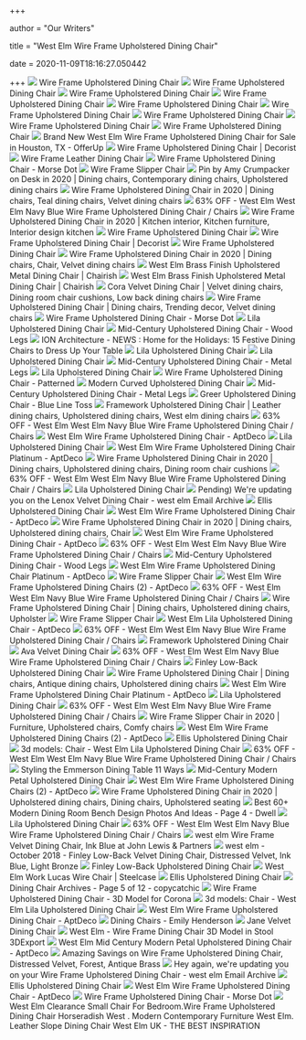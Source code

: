 +++
        
author = "Our Writers"
        
title = "West Elm Wire Frame Upholstered Dining Chair"
        
date = 2020-11-09T18:16:27.050442
        
+++
[ ![](https://assets.weimgs.com/weimgs/ab/images/wcm/products/202040/0089/wire-frame-upholstered-dining-chair-c.jpg)](https://assets.weimgs.com/weimgs/ab/images/wcm/products/202040/0089/wire-frame-upholstered-dining-chair-c.jpg) Wire Frame Upholstered Dining Chair
[ ![](https://assets.weimgs.com/weimgs/ab/images/wcm/products/202040/0298/wire-frame-upholstered-dining-chair-c.jpg)](https://assets.weimgs.com/weimgs/ab/images/wcm/products/202040/0298/wire-frame-upholstered-dining-chair-c.jpg) Wire Frame Upholstered Dining Chair
[ ![](https://assets.weimgs.com/weimgs/ab/images/wcm/products/202040/0080/wire-frame-upholstered-dining-chair-c.jpg)](https://assets.weimgs.com/weimgs/ab/images/wcm/products/202040/0080/wire-frame-upholstered-dining-chair-c.jpg) Wire Frame Upholstered Dining Chair
[ ![](https://assets.weimgs.com/weimgs/ab/images/wcm/products/202040/0168/wire-frame-upholstered-dining-chair-c.jpg)](https://assets.weimgs.com/weimgs/ab/images/wcm/products/202040/0168/wire-frame-upholstered-dining-chair-c.jpg) Wire Frame Upholstered Dining Chair
[ ![](https://assets.weimgs.com/weimgs/ab/images/wcm/products/202040/0018/wire-frame-upholstered-dining-chair-c.jpg)](https://assets.weimgs.com/weimgs/ab/images/wcm/products/202040/0018/wire-frame-upholstered-dining-chair-c.jpg) Wire Frame Upholstered Dining Chair
[ ![](https://assets.weimgs.com/weimgs/ab/images/wcm/products/202040/0166/wire-frame-upholstered-dining-chair-c.jpg)](https://assets.weimgs.com/weimgs/ab/images/wcm/products/202040/0166/wire-frame-upholstered-dining-chair-c.jpg) Wire Frame Upholstered Dining Chair
[ ![](https://assets.weimgs.com/weimgs/ab/images/wcm/products/202040/0061/wire-frame-upholstered-dining-chair-c.jpg)](https://assets.weimgs.com/weimgs/ab/images/wcm/products/202040/0061/wire-frame-upholstered-dining-chair-c.jpg) Wire Frame Upholstered Dining Chair
[ ![](https://assets.weimgs.com/weimgs/ab/images/wcm/products/202040/0189/wire-frame-upholstered-dining-chair-c.jpg)](https://assets.weimgs.com/weimgs/ab/images/wcm/products/202040/0189/wire-frame-upholstered-dining-chair-c.jpg) Wire Frame Upholstered Dining Chair
[ ![](https://assets.weimgs.com/weimgs/ab/images/wcm/products/202028/0002/wire-frame-upholstered-dining-chair-c.jpg)](https://assets.weimgs.com/weimgs/ab/images/wcm/products/202028/0002/wire-frame-upholstered-dining-chair-c.jpg) Wire Frame Upholstered Dining Chair
[ ![](https://images.offerup.com/NEJsFbuDec14BBfaL1r3o9SjsMg=/600x800/64af/64af476663fa4286b6ec2957b6d99a72.jpg)](https://images.offerup.com/NEJsFbuDec14BBfaL1r3o9SjsMg=/600x800/64af/64af476663fa4286b6ec2957b6d99a72.jpg) Brand New West Elm Wire Frame Upholstered Dining Chair for Sale in Houston,  TX - OfferUp
[ ![](https://www.decorist.com/static/cache-thumbnail/70/94/70940b3c4aa0d998cb76e41a31ccfa53.png)](https://www.decorist.com/static/cache-thumbnail/70/94/70940b3c4aa0d998cb76e41a31ccfa53.png) Wire Frame Upholstered Dining Chair | Decorist
[ ![](https://assets.weimgs.com/weimgs/ab/images/wcm/products/202040/0301/wire-frame-leather-dining-chair-c.jpg)](https://assets.weimgs.com/weimgs/ab/images/wcm/products/202040/0301/wire-frame-leather-dining-chair-c.jpg) Wire Frame Leather Dining Chair
[ ![](https://assets.weimgs.com/weimgs/rk/images/wcm/products/202041/0004/wire-frame-upholstered-dining-chair-morse-dot-c.jpg)](https://assets.weimgs.com/weimgs/rk/images/wcm/products/202041/0004/wire-frame-upholstered-dining-chair-morse-dot-c.jpg) Wire Frame Upholstered Dining Chair - Morse Dot
[ ![](https://assets.weimgs.com/weimgs/ab/images/wcm/products/202040/0212/wire-frame-slipper-chair-o.jpg)](https://assets.weimgs.com/weimgs/ab/images/wcm/products/202040/0212/wire-frame-slipper-chair-o.jpg) Wire Frame Slipper Chair
[ ![](https://i.pinimg.com/474x/90/93/8b/90938ba65f48890de9d9dfa2937ce7ba.jpg)](https://i.pinimg.com/474x/90/93/8b/90938ba65f48890de9d9dfa2937ce7ba.jpg) Pin by Amy Crumpacker on Desk in 2020 | Dining chairs, Contemporary dining  chairs, Upholstered dining chairs
[ ![](https://i.pinimg.com/originals/4c/4f/bc/4c4fbc51ca4e285ce5bd851ea473ba79.jpg)](https://i.pinimg.com/originals/4c/4f/bc/4c4fbc51ca4e285ce5bd851ea473ba79.jpg) Wire Frame Upholstered Dining Chair in 2020 | Dining chairs, Teal dining  chairs, Velvet dining chairs
[ ![](https://images.kaiyo.com/66884/west-elm/chairs/dining-chairs/west-elm-navy-blue-upholstered-dining-chairs.jpeg)](https://images.kaiyo.com/66884/west-elm/chairs/dining-chairs/west-elm-navy-blue-upholstered-dining-chairs.jpeg) 63% OFF - West Elm West Elm Navy Blue Wire Frame Upholstered Dining Chair /  Chairs
[ ![](https://i.pinimg.com/474x/be/f9/8f/bef98fd8ca16718ac1c1c0829d789b0c.jpg)](https://i.pinimg.com/474x/be/f9/8f/bef98fd8ca16718ac1c1c0829d789b0c.jpg) Wire Frame Upholstered Dining Chair in 2020 | Kitchen interior, Kitchen  furniture, Interior design kitchen
[ ![](https://assets.weimgs.com/weimgs/ab/images/wcm/products/202040/0234/wire-frame-upholstered-dining-chair-c.jpg)](https://assets.weimgs.com/weimgs/ab/images/wcm/products/202040/0234/wire-frame-upholstered-dining-chair-c.jpg) Wire Frame Upholstered Dining Chair
[ ![](https://www.decorist.com/static/finds/product_images/full_size/157950-wire-frame-upholstered-dining-chair.f5a513be663156756ef7988d9b1a57ff.png)](https://www.decorist.com/static/finds/product_images/full_size/157950-wire-frame-upholstered-dining-chair.f5a513be663156756ef7988d9b1a57ff.png) Wire Frame Upholstered Dining Chair | Decorist
[ ![](https://assets.weimgs.com/weimgs/ab/images/wcm/products/202040/0160/wire-frame-upholstered-dining-chair-c.jpg)](https://assets.weimgs.com/weimgs/ab/images/wcm/products/202040/0160/wire-frame-upholstered-dining-chair-c.jpg) Wire Frame Upholstered Dining Chair
[ ![](https://i.pinimg.com/originals/17/6c/84/176c84d7ee76a87ca4b815f48cbd2e0e.jpg)](https://i.pinimg.com/originals/17/6c/84/176c84d7ee76a87ca4b815f48cbd2e0e.jpg) Wire Frame Upholstered Dining Chair in 2020 | Dining chairs, Chair, Velvet dining  chairs
[ ![](https://chairish-prod.freetls.fastly.net/image/product/sized/034fcf1a-3682-4293-a97e-80b64884d7e0/west-elm-brass-finish-upholstered-metal-dining-chair-5452?aspect=fit&height=1600&width=1600)](https://chairish-prod.freetls.fastly.net/image/product/sized/034fcf1a-3682-4293-a97e-80b64884d7e0/west-elm-brass-finish-upholstered-metal-dining-chair-5452?aspect=fit&height=1600&width=1600) West Elm Brass Finish Upholstered Metal Dining Chair | Chairish
[ ![](https://chairish-prod.freetls.fastly.net/image/product/sized/178348ac-d610-4965-9447-31f71c7329d1/west-elm-brass-finish-upholstered-metal-dining-chair-3731?aspect=fit&width=640&height=640)](https://chairish-prod.freetls.fastly.net/image/product/sized/178348ac-d610-4965-9447-31f71c7329d1/west-elm-brass-finish-upholstered-metal-dining-chair-3731?aspect=fit&width=640&height=640) West Elm Brass Finish Upholstered Metal Dining Chair | Chairish
[ ![](https://i.pinimg.com/originals/11/af/0d/11af0dcfb4bb83f69c8209533ff27d2d.jpg)](https://i.pinimg.com/originals/11/af/0d/11af0dcfb4bb83f69c8209533ff27d2d.jpg) Cora Velvet Dining Chair | Velvet dining chairs, Dining room chair  cushions, Low back dining chairs
[ ![](https://i.pinimg.com/originals/63/a7/cc/63a7cc06df580ad5658208974d84f7df.jpg)](https://i.pinimg.com/originals/63/a7/cc/63a7cc06df580ad5658208974d84f7df.jpg) Wire Frame Upholstered Dining Chair | Dining chairs, Trending decor, Velvet dining  chairs
[ ![](https://assets.weimgs.com/weimgs/rk/images/wcm/products/202041/0005/wire-frame-upholstered-dining-chair-morse-dot-c.jpg)](https://assets.weimgs.com/weimgs/rk/images/wcm/products/202041/0005/wire-frame-upholstered-dining-chair-morse-dot-c.jpg) Wire Frame Upholstered Dining Chair - Morse Dot
[ ![](https://assets.weimgs.com/weimgs/rk/images/wcm/products/202036/0007/lila-upholstered-dining-chair-o.jpg)](https://assets.weimgs.com/weimgs/rk/images/wcm/products/202036/0007/lila-upholstered-dining-chair-o.jpg) Lila Upholstered Dining Chair
[ ![](https://assets.weimgs.com/weimgs/rk/images/wcm/products/202040/0314/mid-century-upholstered-dining-chair-wooden-legs-c.jpg)](https://assets.weimgs.com/weimgs/rk/images/wcm/products/202040/0314/mid-century-upholstered-dining-chair-wooden-legs-c.jpg) Mid-Century Upholstered Dining Chair - Wood Legs
[ ![](http://ift.tt/2zIRMGk)](http://ift.tt/2zIRMGk) ION Architecture - NEWS : Home for the Holidays: 15 Festive Dining Chairs  to Dress Up Your Table
[ ![](https://assets.weimgs.com/weimgs/rk/images/wcm/products/202040/0018/lila-upholstered-dining-chair-c.jpg)](https://assets.weimgs.com/weimgs/rk/images/wcm/products/202040/0018/lila-upholstered-dining-chair-c.jpg) Lila Upholstered Dining Chair
[ ![](https://assets.weimgs.com/weimgs/rk/images/wcm/products/202041/0002/lila-upholstered-dining-chair-c.jpg)](https://assets.weimgs.com/weimgs/rk/images/wcm/products/202041/0002/lila-upholstered-dining-chair-c.jpg) Lila Upholstered Dining Chair
[ ![](https://assets.weimgs.com/weimgs/ab/images/wcm/products/202041/0026/mid-century-upholstered-dining-chair-metal-legs-c.jpg)](https://assets.weimgs.com/weimgs/ab/images/wcm/products/202041/0026/mid-century-upholstered-dining-chair-metal-legs-c.jpg) Mid-Century Upholstered Dining Chair - Metal Legs
[ ![](https://assets.weimgs.com/weimgs/rk/images/wcm/products/202040/0692/img99c.jpg)](https://assets.weimgs.com/weimgs/rk/images/wcm/products/202040/0692/img99c.jpg) Lila Upholstered Dining Chair
[ ![](https://assets.weimgs.com/weimgs/ab/images/wcm/products/202035/0011/wire-frame-upholstered-dining-chair-patterned-o.jpg)](https://assets.weimgs.com/weimgs/ab/images/wcm/products/202035/0011/wire-frame-upholstered-dining-chair-patterned-o.jpg) Wire Frame Upholstered Dining Chair - Patterned
[ ![](https://assets.weimgs.com/weimgs/rk/images/wcm/products/202040/0220/modern-curved-upholstered-dining-chair-c.jpg)](https://assets.weimgs.com/weimgs/rk/images/wcm/products/202040/0220/modern-curved-upholstered-dining-chair-c.jpg) Modern Curved Upholstered Dining Chair
[ ![](https://assets.weimgs.com/weimgs/ab/images/wcm/products/202041/0023/mid-century-upholstered-dining-chair-metal-legs-c.jpg)](https://assets.weimgs.com/weimgs/ab/images/wcm/products/202041/0023/mid-century-upholstered-dining-chair-metal-legs-c.jpg) Mid-Century Upholstered Dining Chair - Metal Legs
[ ![](https://assets.weimgs.com/weimgs/ab/images/wcm/products/202040/0270/greer-upholstered-dining-chair-blue-line-toss-c.jpg)](https://assets.weimgs.com/weimgs/ab/images/wcm/products/202040/0270/greer-upholstered-dining-chair-blue-line-toss-c.jpg) Greer Upholstered Dining Chair - Blue Line Toss
[ ![](https://i.pinimg.com/originals/f1/fd/33/f1fd33a9eea8e212760a14d3212ba2aa.jpg)](https://i.pinimg.com/originals/f1/fd/33/f1fd33a9eea8e212760a14d3212ba2aa.jpg) Framework Upholstered Dining Chair | Leather dining chairs, Upholstered  dining chairs, West elm dining chairs
[ ![](https://images.kaiyo.com/66884/west-elm/chairs/dining-chairs/west-elm-navy-blue-upholstered-dining-chairs-used.jpeg)](https://images.kaiyo.com/66884/west-elm/chairs/dining-chairs/west-elm-navy-blue-upholstered-dining-chairs-used.jpeg) 63% OFF - West Elm West Elm Navy Blue Wire Frame Upholstered Dining Chair /  Chairs
[ ![](https://d6qwfb5pdou4u.cloudfront.net/product-images/6340001-6350000/6348336/158269716168df1bd3d022e23e83ee8daadf681842/1500-1500-frame-0.jpg)](https://d6qwfb5pdou4u.cloudfront.net/product-images/6340001-6350000/6348336/158269716168df1bd3d022e23e83ee8daadf681842/1500-1500-frame-0.jpg) West Elm Wire Frame Upholstered Dining Chair - AptDeco
[ ![](https://assets.weimgs.com/weimgs/rk/images/wcm/products/202041/0026/lila-upholstered-dining-chair-c.jpg)](https://assets.weimgs.com/weimgs/rk/images/wcm/products/202041/0026/lila-upholstered-dining-chair-c.jpg) Lila Upholstered Dining Chair
[ ![](https://d6qwfb5pdou4u.cloudfront.net/product-images/6360001-6370000/6364012/31d03eec20bf6a011471fbd4891e39336b34cbc45d5412ff114be21676c5d380/1500-1500-frame-0.jpg)](https://d6qwfb5pdou4u.cloudfront.net/product-images/6360001-6370000/6364012/31d03eec20bf6a011471fbd4891e39336b34cbc45d5412ff114be21676c5d380/1500-1500-frame-0.jpg) West Elm Wire Frame Upholstered Dining Chair Platinum - AptDeco
[ ![](https://i.pinimg.com/564x/9d/a3/db/9da3dba9b86d68346b020ddcf496e95f.jpg)](https://i.pinimg.com/564x/9d/a3/db/9da3dba9b86d68346b020ddcf496e95f.jpg) Wire Frame Upholstered Dining Chair in 2020 | Dining chairs, Upholstered  dining chairs, Dining room chair cushions
[ ![](https://images.kaiyo.com/66884/west-elm/chairs/dining-chairs/west-elm-navy-blue-upholstered-dining-chairs-discount.jpeg)](https://images.kaiyo.com/66884/west-elm/chairs/dining-chairs/west-elm-navy-blue-upholstered-dining-chairs-discount.jpeg) 63% OFF - West Elm West Elm Navy Blue Wire Frame Upholstered Dining Chair /  Chairs
[ ![](https://assets.weimgs.com/weimgs/rk/images/wcm/products/202040/0031/lila-upholstered-dining-chair-c.jpg)](https://assets.weimgs.com/weimgs/rk/images/wcm/products/202040/0031/lila-upholstered-dining-chair-c.jpg) Lila Upholstered Dining Chair
[ ![](https://emailtuna.com/images/newsletter/36/3619f7f137d5211cf6f6192a3427960b.jpg)](https://emailtuna.com/images/newsletter/36/3619f7f137d5211cf6f6192a3427960b.jpg) Pending) We're updating you on the Lenox Velvet Dining Chair  - west elm  Email Archive
[ ![](https://assets.weimgs.com/weimgs/ab/images/wcm/products/202040/0165/ellis-upholstered-dining-chair-c.jpg)](https://assets.weimgs.com/weimgs/ab/images/wcm/products/202040/0165/ellis-upholstered-dining-chair-c.jpg) Ellis Upholstered Dining Chair
[ ![](https://d6qwfb5pdou4u.cloudfront.net/product-images/6380001-6390000/6380258/0e31392525d0ac7f98251b36a2f6c3256e2a0378eabac4d3cdcdce1a4ab83b8a/1500-1500-frame-0.jpg)](https://d6qwfb5pdou4u.cloudfront.net/product-images/6380001-6390000/6380258/0e31392525d0ac7f98251b36a2f6c3256e2a0378eabac4d3cdcdce1a4ab83b8a/1500-1500-frame-0.jpg) West Elm Wire Frame Upholstered Dining Chair - AptDeco
[ ![](https://i.pinimg.com/originals/11/d7/87/11d787ad4c9c7344d75ae0ca279acdbb.png)](https://i.pinimg.com/originals/11/d7/87/11d787ad4c9c7344d75ae0ca279acdbb.png) Wire Frame Upholstered Dining Chair in 2020 | Dining chairs, Upholstered  dining chairs, Chair
[ ![](https://d6qwfb5pdou4u.cloudfront.net/product-images/6380001-6390000/6380258/840645b5db7bb8d3f25d057d5c518fbfb42a9ac408cf8da87b8f40b1ebb87a14/1500-1500-frame-0.jpg)](https://d6qwfb5pdou4u.cloudfront.net/product-images/6380001-6390000/6380258/840645b5db7bb8d3f25d057d5c518fbfb42a9ac408cf8da87b8f40b1ebb87a14/1500-1500-frame-0.jpg) West Elm Wire Frame Upholstered Dining Chair - AptDeco
[ ![](https://images.kaiyo.com/66884/west-elm/chairs/dining-chairs/shop-west-elm-navy-blue-upholstered-dining-chairs.jpeg)](https://images.kaiyo.com/66884/west-elm/chairs/dining-chairs/shop-west-elm-navy-blue-upholstered-dining-chairs.jpeg) 63% OFF - West Elm West Elm Navy Blue Wire Frame Upholstered Dining Chair /  Chairs
[ ![](https://assets.weimgs.com/weimgs/rk/images/wcm/products/202040/0062/mid-century-upholstered-dining-chair-wooden-legs-c.jpg)](https://assets.weimgs.com/weimgs/rk/images/wcm/products/202040/0062/mid-century-upholstered-dining-chair-wooden-legs-c.jpg) Mid-Century Upholstered Dining Chair - Wood Legs
[ ![](https://d6qwfb5pdou4u.cloudfront.net/product-images/6360001-6370000/6364012/31d22564ebeeb3130163d224200d5cf346189d3fff206866288e49f1d6b18102/1500-1500-frame-0.jpg)](https://d6qwfb5pdou4u.cloudfront.net/product-images/6360001-6370000/6364012/31d22564ebeeb3130163d224200d5cf346189d3fff206866288e49f1d6b18102/1500-1500-frame-0.jpg) West Elm Wire Frame Upholstered Dining Chair Platinum - AptDeco
[ ![](https://assets.weimgs.com/weimgs/ab/images/wcm/products/202024/0124/wire-frame-slipper-chair-2-c.jpg)](https://assets.weimgs.com/weimgs/ab/images/wcm/products/202024/0124/wire-frame-slipper-chair-2-c.jpg) Wire Frame Slipper Chair
[ ![](https://d6qwfb5pdou4u.cloudfront.net/product-images/6380001-6390000/6382536/9345e2f59be1773c7a4e9fe8b9f61bdecc99c38e66f083893f6c4ea097454da8/1500-1500-frame-0.jpg)](https://d6qwfb5pdou4u.cloudfront.net/product-images/6380001-6390000/6382536/9345e2f59be1773c7a4e9fe8b9f61bdecc99c38e66f083893f6c4ea097454da8/1500-1500-frame-0.jpg) West Elm Wire Frame Upholstered Dining Chairs (2) - AptDeco
[ ![](https://images.kaiyo.com/66884/west-elm/chairs/dining-chairs/west-elm-navy-blue-upholstered-dining-chairs-second-hand.jpeg)](https://images.kaiyo.com/66884/west-elm/chairs/dining-chairs/west-elm-navy-blue-upholstered-dining-chairs-second-hand.jpeg) 63% OFF - West Elm West Elm Navy Blue Wire Frame Upholstered Dining Chair /  Chairs
[ ![](https://i.pinimg.com/474x/c6/a4/7f/c6a47f3d9fb73c17b6c317b906b17c3d.jpg)](https://i.pinimg.com/474x/c6/a4/7f/c6a47f3d9fb73c17b6c317b906b17c3d.jpg) Wire Frame Upholstered Dining Chair | Dining chairs, Upholstered dining  chairs, Upholster
[ ![](https://assets.weimgs.com/weimgs/ab/images/wcm/products/202024/0124/wire-frame-slipper-chair-1-c.jpg)](https://assets.weimgs.com/weimgs/ab/images/wcm/products/202024/0124/wire-frame-slipper-chair-1-c.jpg) Wire Frame Slipper Chair
[ ![](https://d6qwfb5pdou4u.cloudfront.net/product-images/6320001-6330000/6326097/2f779abd560572ba4310d3366401b9ad17d6ed5a323938fb468e7e12a73272f5/1500-1500-frame-0.jpg)](https://d6qwfb5pdou4u.cloudfront.net/product-images/6320001-6330000/6326097/2f779abd560572ba4310d3366401b9ad17d6ed5a323938fb468e7e12a73272f5/1500-1500-frame-0.jpg) West Elm Lila Upholstered Dining Chair - AptDeco
[ ![](https://images.kaiyo.com/66884/west-elm/chairs/dining-chairs/used-west-elm-navy-blue-upholstered-dining-chairs.jpeg)](https://images.kaiyo.com/66884/west-elm/chairs/dining-chairs/used-west-elm-navy-blue-upholstered-dining-chairs.jpeg) 63% OFF - West Elm West Elm Navy Blue Wire Frame Upholstered Dining Chair /  Chairs
[ ![](https://assets.weimgs.com/weimgs/ab/images/wcm/products/202040/0253/framework-upholstered-dining-chair-c.jpg)](https://assets.weimgs.com/weimgs/ab/images/wcm/products/202040/0253/framework-upholstered-dining-chair-c.jpg) Framework Upholstered Dining Chair
[ ![](https://assets.weimgs.com/weimgs/ab/images/wcm/products/202040/0264/ava-velvet-dining-chair-c.jpg)](https://assets.weimgs.com/weimgs/ab/images/wcm/products/202040/0264/ava-velvet-dining-chair-c.jpg) Ava Velvet Dining Chair
[ ![](https://images.kaiyo.com/66884/west-elm/chairs/dining-chairs/second-hand-west-elm-navy-blue-upholstered-dining-chairs.jpeg)](https://images.kaiyo.com/66884/west-elm/chairs/dining-chairs/second-hand-west-elm-navy-blue-upholstered-dining-chairs.jpeg) 63% OFF - West Elm West Elm Navy Blue Wire Frame Upholstered Dining Chair /  Chairs
[ ![](https://assets.weimgs.com/weimgs/ab/images/wcm/products/202023/0031/finley-low-back-upholstered-dining-chair-1-o.jpg)](https://assets.weimgs.com/weimgs/ab/images/wcm/products/202023/0031/finley-low-back-upholstered-dining-chair-1-o.jpg) Finley Low-Back Upholstered Dining Chair
[ ![](https://i.pinimg.com/originals/66/8e/c1/668ec12bf6bd0abea08d10ec197e1860.png)](https://i.pinimg.com/originals/66/8e/c1/668ec12bf6bd0abea08d10ec197e1860.png) Wire Frame Upholstered Dining Chair | Dining chairs, Antique dining chairs, Upholstered  dining chairs
[ ![](https://d6qwfb5pdou4u.cloudfront.net/product-images/6360001-6370000/6364012/6d10d5edb08281c8abb2b44383ef50bdbfec3f91807c7cff1e13368bc56b5376/1500-1500-frame-0.jpg)](https://d6qwfb5pdou4u.cloudfront.net/product-images/6360001-6370000/6364012/6d10d5edb08281c8abb2b44383ef50bdbfec3f91807c7cff1e13368bc56b5376/1500-1500-frame-0.jpg) West Elm Wire Frame Upholstered Dining Chair Platinum - AptDeco
[ ![](https://assets.weimgs.com/weimgs/rk/images/wcm/products/202040/0026/lila-upholstered-dining-chair-c.jpg)](https://assets.weimgs.com/weimgs/rk/images/wcm/products/202040/0026/lila-upholstered-dining-chair-c.jpg) Lila Upholstered Dining Chair
[ ![](https://images.kaiyo.com/66884/west-elm/chairs/dining-chairs/west-elm-navy-blue-upholstered-dining-chairs-coupon.jpeg)](https://images.kaiyo.com/66884/west-elm/chairs/dining-chairs/west-elm-navy-blue-upholstered-dining-chairs-coupon.jpeg) 63% OFF - West Elm West Elm Navy Blue Wire Frame Upholstered Dining Chair /  Chairs
[ ![](https://i.pinimg.com/736x/2c/da/73/2cda73e21d3dbdb0c8426b6c761269cb.jpg)](https://i.pinimg.com/736x/2c/da/73/2cda73e21d3dbdb0c8426b6c761269cb.jpg) Wire Frame Slipper Chair in 2020 | Furniture, Upholstered chairs, Comfy  chairs
[ ![](https://d6qwfb5pdou4u.cloudfront.net/product-images/6380001-6390000/6382536/a5e55bcf26ddb6c2639cbd5e5f6cd59bb4d404cf40a010b160c162b2fbe2f527/1500-1500-frame-0.jpg)](https://d6qwfb5pdou4u.cloudfront.net/product-images/6380001-6390000/6382536/a5e55bcf26ddb6c2639cbd5e5f6cd59bb4d404cf40a010b160c162b2fbe2f527/1500-1500-frame-0.jpg) West Elm Wire Frame Upholstered Dining Chairs (2) - AptDeco
[ ![](https://assets.weimgs.com/weimgs/ab/images/wcm/products/202041/0014/ellis-upholstered-dining-chair-c.jpg)](https://assets.weimgs.com/weimgs/ab/images/wcm/products/202041/0014/ellis-upholstered-dining-chair-c.jpg) Ellis Upholstered Dining Chair
[ ![](https://b4.3ddd.ru/media/cache/tuk_model_custom_filter_en/model_images/0000/0000/2678/2678055.5e230c4622021.jpeg)](https://b4.3ddd.ru/media/cache/tuk_model_custom_filter_en/model_images/0000/0000/2678/2678055.5e230c4622021.jpeg) 3d models: Chair - West Elm Lila Upholstered Dining Chair
[ ![](https://images.kaiyo.com/66884/west-elm/chairs/dining-chairs/sell-west-elm-navy-blue-upholstered-dining-chairs.jpeg)](https://images.kaiyo.com/66884/west-elm/chairs/dining-chairs/sell-west-elm-navy-blue-upholstered-dining-chairs.jpeg) 63% OFF - West Elm West Elm Navy Blue Wire Frame Upholstered Dining Chair /  Chairs
[ ![](https://blog.modsy.com/wp-content/uploads/2017/07/Dining-Room_Animation_0010_002.jpg)](https://blog.modsy.com/wp-content/uploads/2017/07/Dining-Room_Animation_0010_002.jpg) Styling the Emmerson Dining Table 11 Ways
[ ![](https://assets.weimgs.com/weimgs/ab/images/wcm/products/202044/0006/mid-century-modern-petal-upholstered-dining-chair-c.jpg)](https://assets.weimgs.com/weimgs/ab/images/wcm/products/202044/0006/mid-century-modern-petal-upholstered-dining-chair-c.jpg) Mid-Century Modern Petal Upholstered Dining Chair
[ ![](https://d6qwfb5pdou4u.cloudfront.net/product-images/6380001-6390000/6382536/3c4e2e386d199ccb773a6469d0c2aa6d115984509e0fa1b6e3e9ba31c2f55fe5/1500-1500-frame-0.jpg)](https://d6qwfb5pdou4u.cloudfront.net/product-images/6380001-6390000/6382536/3c4e2e386d199ccb773a6469d0c2aa6d115984509e0fa1b6e3e9ba31c2f55fe5/1500-1500-frame-0.jpg) West Elm Wire Frame Upholstered Dining Chairs (2) - AptDeco
[ ![](https://i.pinimg.com/originals/d1/93/0a/d1930ad07e52a4296a85cd6ae6cf845d.png)](https://i.pinimg.com/originals/d1/93/0a/d1930ad07e52a4296a85cd6ae6cf845d.png) Wire Frame Upholstered Dining Chair in 2020 | Upholstered dining chairs, Dining  chairs, Upholstered seating
[ ![](https://images.dwell.com/photos-6308457958906204160/6517118850580393984-small/the-airy-dining-room-is-swathed-in-sunny-hues-a-rejuvenation-sumac-flatweave-rug-in-marigold-lays-the-foundation-with-a-west-elm-hayes-table-set-and-wire-frame-dining-chairs-shade-store-drapes-in-ecru-add-to-the-gilded-nature-of-the-space-while-a-brigitte.jpg)](https://images.dwell.com/photos-6308457958906204160/6517118850580393984-small/the-airy-dining-room-is-swathed-in-sunny-hues-a-rejuvenation-sumac-flatweave-rug-in-marigold-lays-the-foundation-with-a-west-elm-hayes-table-set-and-wire-frame-dining-chairs-shade-store-drapes-in-ecru-add-to-the-gilded-nature-of-the-space-while-a-brigitte.jpg) Best 60+ Modern Dining Room Bench Design Photos And Ideas - Page 4 - Dwell
[ ![](https://assets.weimgs.com/weimgs/rk/images/wcm/products/202024/0117/lila-upholstered-dining-chair-c.jpg)](https://assets.weimgs.com/weimgs/rk/images/wcm/products/202024/0117/lila-upholstered-dining-chair-c.jpg) Lila Upholstered Dining Chair
[ ![](https://images.kaiyo.com/66884/west-elm/chairs/dining-chairs/west-elm-navy-blue-upholstered-dining-chairs-sale.jpeg)](https://images.kaiyo.com/66884/west-elm/chairs/dining-chairs/west-elm-navy-blue-upholstered-dining-chairs-sale.jpeg) 63% OFF - West Elm West Elm Navy Blue Wire Frame Upholstered Dining Chair /  Chairs
[ ![](https://johnlewis.scene7.com/is/image/JohnLewis/238019858alt6?$rsp-pdp-port-1440$)](https://johnlewis.scene7.com/is/image/JohnLewis/238019858alt6?$rsp-pdp-port-1440$) west elm Wire Frame Velvet Dining Chair, Ink Blue at John Lewis & Partners
[ ![](https://view.publitas.com/20109/662066/pages/b27cd8042dc9ece6a38d6592afeec8c7df8cc3b0-at1000.jpg)](https://view.publitas.com/20109/662066/pages/b27cd8042dc9ece6a38d6592afeec8c7df8cc3b0-at1000.jpg) west elm - October 2018 - Finley Low-Back Velvet Dining Chair, Distressed  Velvet, Ink Blue, Light Bronze
[ ![](https://assets.weimgs.com/weimgs/ab/images/wcm/products/202026/0029/finley-low-back-upholstered-dining-chair-5-c.jpg)](https://assets.weimgs.com/weimgs/ab/images/wcm/products/202026/0029/finley-low-back-upholstered-dining-chair-5-c.jpg) Finley Low-Back Upholstered Dining Chair
[ ![](https://steelcase-res.cloudinary.com/image/upload/v1559678216/www.steelcase.com/2019/06/04/west-elm-Lucas-Wire-Chair-18-0111751.jpg)](https://steelcase-res.cloudinary.com/image/upload/v1559678216/www.steelcase.com/2019/06/04/west-elm-Lucas-Wire-Chair-18-0111751.jpg) West Elm Work Lucas Wire Chair | Steelcase
[ ![](https://assets.weimgs.com/weimgs/ab/images/wcm/products/202040/0281/ellis-upholstered-dining-chair-c.jpg)](https://assets.weimgs.com/weimgs/ab/images/wcm/products/202040/0281/ellis-upholstered-dining-chair-c.jpg) Ellis Upholstered Dining Chair
[ ![](https://www.copycatchic.com/wp-content/uploads/2018/06/492f811f66cbbb7a2802dd5b5b335173.jpg)](https://www.copycatchic.com/wp-content/uploads/2018/06/492f811f66cbbb7a2802dd5b5b335173.jpg) Dining Chair Archives - Page 5 of 12 - copycatchic
[ ![](https://cgmood.com/storage/previews/09-2020/31679/31679.jpg)](https://cgmood.com/storage/previews/09-2020/31679/31679.jpg) Wire Frame Upholstered Dining Chair - 3D Model for Corona
[ ![](https://b4.3ddd.ru/media/cache/tuk_model_custom_filter_en/model_images/0000/0000/2678/2678054.5e230c4620da7.jpeg)](https://b4.3ddd.ru/media/cache/tuk_model_custom_filter_en/model_images/0000/0000/2678/2678054.5e230c4620da7.jpeg) 3d models: Chair - West Elm Lila Upholstered Dining Chair
[ ![](https://d6qwfb5pdou4u.cloudfront.net/product-images/6340001-6350000/6348336/289ec84333ca1b2a1733aebdff4082929764b596dc1185205504664d51098e7b/1500-1500-frame-0.jpg)](https://d6qwfb5pdou4u.cloudfront.net/product-images/6340001-6350000/6348336/289ec84333ca1b2a1733aebdff4082929764b596dc1185205504664d51098e7b/1500-1500-frame-0.jpg) West Elm Wire Frame Upholstered Dining Chair - AptDeco
[ ![](https://images.rewardstyle.com/img?v=2.14&p=106196547)](https://images.rewardstyle.com/img?v=2.14&p=106196547) Dining Chairs - Emily Henderson
[ ![](https://assets.weimgs.com/weimgs/rk/images/wcm/products/202040/0153/jane-velvet-dining-chair-c.jpg)](https://assets.weimgs.com/weimgs/rk/images/wcm/products/202040/0153/jane-velvet-dining-chair-c.jpg) Jane Velvet Dining Chair
[ ![](https://netrinoimages.s3.eu-west-2.amazonaws.com/2017/07/07/459397/154516/west_elm_wire_frame_dining_chair_3d_model_c4d_max_obj_fbx_ma_lwo_3ds_3dm_stl_1745531_o.jpg)](https://netrinoimages.s3.eu-west-2.amazonaws.com/2017/07/07/459397/154516/west_elm_wire_frame_dining_chair_3d_model_c4d_max_obj_fbx_ma_lwo_3ds_3dm_stl_1745531_o.jpg) West Elm - Wire Frame Dining Chair 3D Model in Stool 3DExport
[ ![](https://d6qwfb5pdou4u.cloudfront.net/product-images/6330001-6340000/6334903/1578649458acf036b62d4e051c1110b1fed1ce8665/1500-1500-frame-0.jpg)](https://d6qwfb5pdou4u.cloudfront.net/product-images/6330001-6340000/6334903/1578649458acf036b62d4e051c1110b1fed1ce8665/1500-1500-frame-0.jpg) West Elm Mid Century Modern Petal Upholstered Dining Chair - AptDeco
[ ![](https://images.prod.meredith.com/product/9dd44732d0c30278c053f9263de211bc/1548856362020/m/orb-dining-chair-antique-brass-leg-distressed-velvet-metal-antique-brass)](https://images.prod.meredith.com/product/9dd44732d0c30278c053f9263de211bc/1548856362020/m/orb-dining-chair-antique-brass-leg-distressed-velvet-metal-antique-brass) Amazing Savings on Wire Frame Upholstered Dining Chair, Distressed Velvet,  Forest, Antique Brass
[ ![](https://emailtuna.com/images/newsletter/c8/c81ecfc6241dd459000ef700bf67fe12.jpg)](https://emailtuna.com/images/newsletter/c8/c81ecfc6241dd459000ef700bf67fe12.jpg) Hey again, we're updating you on your Wire Frame Upholstered Dining Chair - west  elm Email Archive
[ ![](https://assets.weimgs.com/weimgs/ab/images/wcm/products/202040/0189/box-frame-dining-table-1-c.jpg)](https://assets.weimgs.com/weimgs/ab/images/wcm/products/202040/0189/box-frame-dining-table-1-c.jpg) Ellis Upholstered Dining Chair
[ ![](https://d6qwfb5pdou4u.cloudfront.net/product-images/6320001-6330000/6329492/15765902725df5ee7b29edca5a19f1ed69ca7c1fda/500-500-crop-0.jpg)](https://d6qwfb5pdou4u.cloudfront.net/product-images/6320001-6330000/6329492/15765902725df5ee7b29edca5a19f1ed69ca7c1fda/500-500-crop-0.jpg) West Elm Wire Frame Upholstered Dining Chair - AptDeco
[ ![](https://assets.weimgs.com/weimgs/rk/images/wcm/products/202041/0010/wire-frame-upholstered-dining-chair-morse-dot-c.jpg)](https://assets.weimgs.com/weimgs/rk/images/wcm/products/202041/0010/wire-frame-upholstered-dining-chair-morse-dot-c.jpg) Wire Frame Upholstered Dining Chair - Morse Dot
[ ![](http://www.westelm.co.uk/core/media/media.nl?id=70327321&c=3572911&h=58efae7bb36cf7268547&resizeid=16&resizeh=1200&resizew=1200)](http://www.westelm.co.uk/core/media/media.nl?id=70327321&c=3572911&h=58efae7bb36cf7268547&resizeid=16&resizeh=1200&resizew=1200) West Elm Clearance Small Chair For Bedroom.Wire Frame Upholstered Dining  Chair Horseradish West . Modern Contemporary Furniture West Elm. Leather  Slope Dining Chair West Elm UK - THE BEST INSPIRATION
